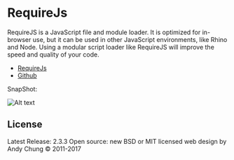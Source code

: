 RequireJs
========================

RequireJS is a JavaScript file and module loader. It is optimized for in-browser use, but it can be used in other JavaScript environments, like Rhino and Node. Using a modular script loader like RequireJS will improve the speed and quality of your code.

* [RequireJs]( http://requirejs.org/)
* [Github]( https://github.com/requirejs/requirejs)

SnapShot:

![Alt text](https://github.com/ikismail/Blog-CommentSection/blob/master/FrontEnd/img/commentSection.jpg)



License
-------
Latest Release: 2.3.3
Open source: new BSD or MIT licensed
web design by Andy Chung © 2011-2017
